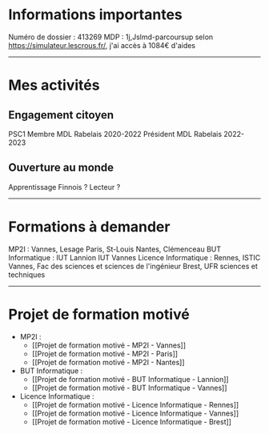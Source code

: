 # Informations importantes
Numéro de dossier : 413269
MDP : 1j,Jslmd-parcoursup
selon https://simulateur.lescrous.fr/, j'ai accès à 1084€ d'aides

***
# Mes activités
## Engagement citoyen
PSC1
Membre MDL Rabelais 2020-2022
Président MDL Rabelais 2022-2023

## Ouverture au monde
Apprentissage Finnois ?
Lecteur ?

***
# Formations à demander
MP2I :
	Vannes, Lesage
	Paris, St-Louis
	Nantes, Clémenceau
BUT Informatique :
	IUT Lannion
	IUT Vannes
Licence Informatique :
	Rennes, ISTIC
	Vannes, Fac des sciences et sciences de l'ingénieur
	Brest, UFR sciences et techniques
***
# Projet de formation motivé
- MP2I :
	- [[Projet de formation motivé - MP2I - Vannes]]
	- [[Projet de formation motivé - MP2I - Paris]]
	- [[Projet de formation motivé - MP2I - Nantes]]
- BUT Informatique :
	- [[Projet de formation motivé - BUT Informatique - Lannion]]
	- [[Projet de formation motivé - BUT Informatique - Vannes]]
- Licence Informatique :
	- [[Projet de formation motivé - Licence Informatique - Rennes]]
	- [[Projet de formation motivé - Licence Informatique - Vannes]]
	- [[Projet de formation motivé - Licence Informatique - Brest]]

